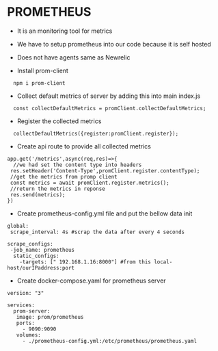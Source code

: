 # PROMETHEUS
- It is an monitoring tool for metrics
- We have to setup prometheus into our code because it is self hosted
- Does not have agents same as Newrelic

- Install prom-client
```
  npm i prom-client
```

- Collect default metrics of server by adding this into main index.js
```
  const collectDefaultMetrics = promClient.collectDefaultMetrics;
```

- Register the collected metrics
```
  collectDefaultMetrics({register:promClient.register});
```

- Create api route to provide all collected metrics
```
app.get('/metrics',async(req,res)=>{
  //we had set the content type into headers
 res.setHeader('Content-Type',promClient.register.contentType);
 //get the metrics from promp client
 const metrics = await promClient.register.metrics();
 //return the metrics in reponse
 res.send(metrics);
})
```

- Create prometheus-config.yml file and put the bellow data init
```
global:
 scrape_interval: 4s #scrap the data after every 4 seconds

scrape_configs:
 -job_name: prometheus
  static_configs:
    -targets: [" 192.168.1.16:8000"] #from this local-host/ourIPaddress:port
```

- Create docker-compose.yaml for prometheus server
```
version: "3"

services:
  prom-server:
   image: prom/prometheus
   ports:
     - 9090:9090
   volumes:
     - ./prometheus-config.yml:/etc/prometheus/prometheus.yaml
```
